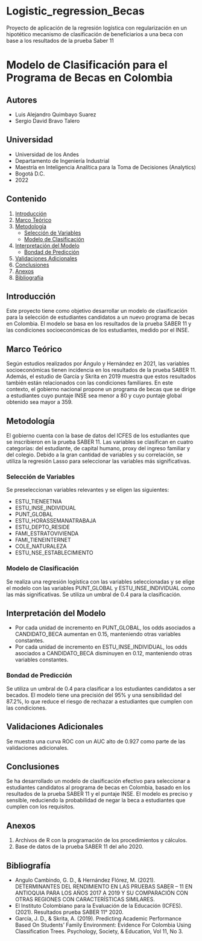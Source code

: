 # Logistic_regression_Becas
Proyecto de aplicación de la regresión logística con regularización en un hipotético mecanismo de clasificación de beneficiarios a una beca con base a los resultados de la prueba Saber 11
# Modelo de Clasificación para el Programa de Becas en Colombia

## Autores
- Luis Alejandro Quimbayo Suarez
- Sergio David Bravo Talero 

## Universidad
- Universidad de los Andes
- Departamento de Ingeniería Industrial
- Maestría en Inteligencia Analítica para la Toma de Decisiones (Analytics)
- Bogotá D.C.
- 2022

## Contenido

1. [Introducción](#introducción)
2. [Marco Teórico](#marco-teórico)
3. [Metodología](#metodología)
    - [Selección de Variables](#selección-de-variables)
    - [Modelo de Clasificación](#modelo-de-clasificación)
4. [Interpretación del Modelo](#interpretación-del-modelo)
    - [Bondad de Predicción](#bondad-de-predicción)
5. [Validaciones Adicionales](#validaciones-adicionales)
6. [Conclusiones](#conclusiones)
7. [Anexos](#anexos)
8. [Bibliografía](#bibliografía)

## Introducción

Este proyecto tiene como objetivo desarrollar un modelo de clasificación para la selección de estudiantes candidatos a un nuevo programa de becas en Colombia. El modelo se basa en los resultados de la prueba SABER 11 y las condiciones socioeconómicas de los estudiantes, medido por el INSE.

## Marco Teórico

Según estudios realizados por Ángulo y Hernández en 2021, las variables socioeconómicas tienen incidencia en los resultados de la prueba SABER 11. Además, el estudio de García y Skrita en 2019 muestra que estos resultados también están relacionados con las condiciones familiares. En este contexto, el gobierno nacional propone un programa de becas que se dirige a estudiantes cuyo puntaje INSE sea menor a 80 y cuyo puntaje global obtenido sea mayor a 359.

## Metodología

El gobierno cuenta con la base de datos del ICFES de los estudiantes que se inscribieron en la prueba SABER 11. Las variables se clasifican en cuatro categorías: del estudiante, de capital humano, proxy del ingreso familiar y del colegio. Debido a la gran cantidad de variables y su correlación, se utiliza la regresión Lasso para seleccionar las variables más significativas.

### Selección de Variables

Se preseleccionan variables relevantes y se eligen las siguientes:
- ESTU_TIENEETNIA
- ESTU_INSE_INDIVIDUAL
- PUNT_GLOBAL
- ESTU_HORASSEMANATRABAJA
- ESTU_DEPTO_RESIDE
- FAMI_ESTRATOVIVIENDA
- FAMI_TIENEINTERNET
- COLE_NATURALEZA
- ESTU_NSE_ESTABLECIMIENTO

### Modelo de Clasificación

Se realiza una regresión logística con las variables seleccionadas y se elige el modelo con las variables PUNT_GLOBAL y ESTU_INSE_INDIVIDUAL como las más significativas. Se utiliza un umbral de 0.4 para la clasificación.

## Interpretación del Modelo

- Por cada unidad de incremento en PUNT_GLOBAL, los odds asociados a CANDIDATO_BECA aumentan en 0.15, manteniendo otras variables constantes.
- Por cada unidad de incremento en ESTU_INSE_INDIVIDUAL, los odds asociados a CANDIDATO_BECA disminuyen en 0.12, manteniendo otras variables constantes.

### Bondad de Predicción

Se utiliza un umbral de 0.4 para clasificar a los estudiantes candidatos a ser becados. El modelo tiene una precisión del 95% y una sensibilidad del 87.2%, lo que reduce el riesgo de rechazar a estudiantes que cumplen con las condiciones.

## Validaciones Adicionales

Se muestra una curva ROC con un AUC alto de 0.927 como parte de las validaciones adicionales.

## Conclusiones

Se ha desarrollado un modelo de clasificación efectivo para seleccionar a estudiantes candidatos al programa de becas en Colombia, basado en los resultados de la prueba SABER 11 y el puntaje INSE. El modelo es preciso y sensible, reduciendo la probabilidad de negar la beca a estudiantes que cumplen con los requisitos.

## Anexos

1. Archivos de R con la programación de los procedimientos y cálculos.
2. Base de datos de la prueba SABER 11 del año 2020.

## Bibliografía

- Angulo Cambindo, G. D., & Hernández Flórez, M. (2021). DETERMINANTES DEL RENDIMIENTO EN LAS PRUEBAS SABER – 11 EN ANTIOQUIA PARA LOS AÑOS 2017 A 2019 Y SU COMPARACIÓN CON OTRAS REGIONES CON CARACTERÍSTICAS SIMILARES.
- El Instituto Colombiano para la Evaluación de la Educación (ICFES). (2021). Resultados prueba SABER 11° 2020.
- García, J. D., & Skrita, A. (2019). Predicting Academic Performance Based On Students’ Family Environment: Evidence For Colombia Using Classification Trees. Psychology, Society, & Education, Vol 11, No 3.
